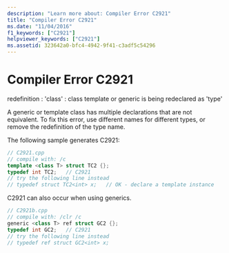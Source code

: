 ```yaml
---
description: "Learn more about: Compiler Error C2921"
title: "Compiler Error C2921"
ms.date: "11/04/2016"
f1_keywords: ["C2921"]
helpviewer_keywords: ["C2921"]
ms.assetid: 323642a0-bfc4-4942-9f41-c3adf5c54296
---
```

# Compiler Error C2921

redefinition : 'class' : class template or generic is being redeclared as 'type'

A generic or template class has multiple declarations that are not equivalent. To fix this error, use different names for different types, or remove the redefinition of the type name.

The following sample generates C2921:

```cpp
// C2921.cpp
// compile with: /c
template <class T> struct TC2 {};
typedef int TC2;   // C2921
// try the following line instead
// typedef struct TC2<int> x;   // OK - declare a template instance
```

C2921 can also occur when using generics.

```cpp
// C2921b.cpp
// compile with: /clr /c
generic <class T> ref struct GC2 {};
typedef int GC2;   // C2921
// try the following line instead
// typedef ref struct GC2<int> x;
```
